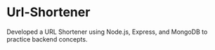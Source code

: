 # Url-Shortener
Developed a URL Shortener using Node.js, Express, and MongoDB to practice backend concepts.
